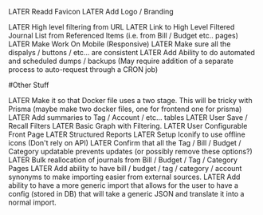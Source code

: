 
LATER Readd Favicon
LATER Add Logo / Branding

LATER High level filtering from URL
LATER Link to High Level Filtered Journal List from Referenced Items (i.e. from Bill / Budget etc.. pages)
LATER Make Work On Mobile (Responsive)
LATER Make sure all the dispalys / buttons / etc... are consistent
LATER Add Ability to do automated and scheduled dumps / backups (May require addition of a separate process to auto-request through a CRON job)

#Other Stuff

LATER Make it so that Docker file uses a two stage. This will be tricky with Prisma (maybe make two docker files, one for frontend one for prisma)
LATER Add summaries to Tag / Account / etc... tables
LATER User Save / Recall Filters
LATER Basic Graph with Filtering.
LATER User Configurable Front Page
LATER Structured Reports
LATER Setup Iconify to use offline icons (Don't rely on API)
LATER Confirm that all the Tag / Bill / Budget / Category updatable prevents updates (or possibly remove these options?)
LATER Bulk reallocation of journals from Bill / Budget / Tag / Category Pages
LATER Add ability to have bill / budget / tag / category / account synonyms to make importing easier from external sources.
LATER Add ability to have a more generic import that allows for the user to have a config (stored in DB) that will take a generic JSON and translate it into a normal import.
